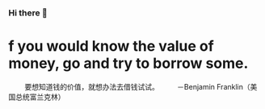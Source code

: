 ### Hi there 👋

<!--
**984722082qqf/984722082qqf** is a ✨ _special_ ✨ repository because its `README.md` (this file) appears on your GitHub profile.

Here are some ideas to get you started:

- 🔭 I’m currently working on ...
- 🌱 I’m currently learning ...
- 👯 I’m looking to collaborate on ...
- 🤔 I’m looking for help with ...
- 💬 Ask me about ...
- 📫 How to reach me: ...
- 😄 Pronouns: ...
- ⚡ Fun fact: ...
-->
# f you would know the value of money, go and try to borrow some.
　　 要想知道钱的价值，就想办法去借钱试试。
　　 －Benjamin Franklin（美国总统富兰克林）
